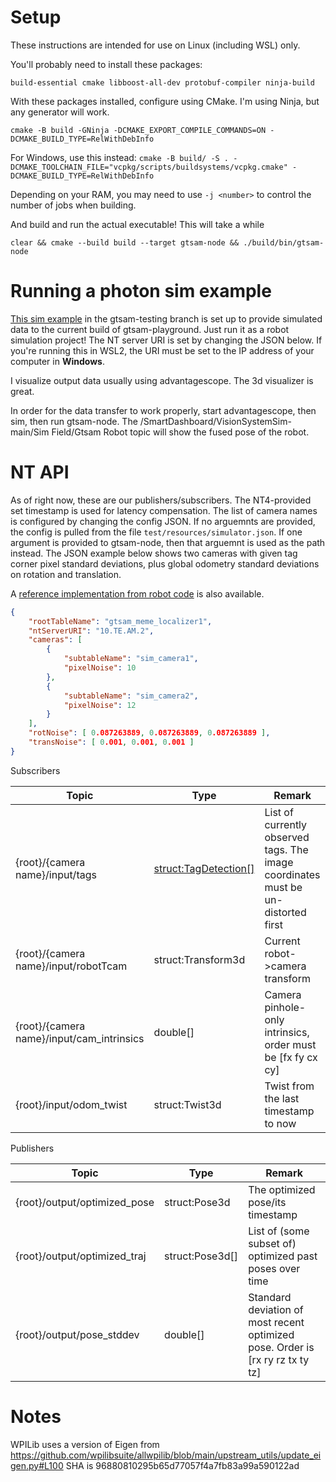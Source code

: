# Setup

These instructions are intended for use on Linux (including WSL) only.

You'll probably need to install these packages:

```
build-essential cmake libboost-all-dev protobuf-compiler ninja-build
```

With these packages installed, configure using CMake. I'm using Ninja, but any generator will work.

```
cmake -B build -GNinja -DCMAKE_EXPORT_COMPILE_COMMANDS=ON -DCMAKE_BUILD_TYPE=RelWithDebInfo
```

For Windows, use this instead: `cmake -B build/ -S . -DCMAKE_TOOLCHAIN_FILE="vcpkg/scripts/buildsystems/vcpkg.cmake" -DCMAKE_BUILD_TYPE=RelWithDebInfo`

Depending on your RAM, you may need to use `-j <number>` to control the number of jobs when building.

And build and run the actual executable! This will take a while

```
clear && cmake --build build --target gtsam-node && ./build/bin/gtsam-node
```

# Running a photon sim example

[This sim example](https://github.com/PhotonVision/champs_2024/tree/gtsam-testing/sim_projects/apriltag_yaw_only) in the gtsam-testing branch is set up to provide simulated data to the current build of gtsam-playground. Just run it as a robot simulation project! The NT server URI is set by changing the JSON below. If you're running this in WSL2, the URI must be set to the IP address of your computer in **Windows**.

I visualize output data usually using advantagescope. The 3d visualizer is great.

In order for the data transfer to work properly, start advantagescope, then sim, then run gtsam-node. The /SmartDashboard/VisionSystemSim-main/Sim Field/Gtsam Robot topic will show the fused pose of the robot.

# NT API

As of right now, these are our publishers/subscribers. The NT4-provided set timestamp is used for latency compensation. The list of camera names is configured by changing the config JSON. If no arguemnts are provided, the config is pulled from the file `test/resources/simulator.json`. If one argument is provided to gtsam-node, then that arguemnt is used as the path instead. The JSON example below shows two cameras with given tag corner pixel standard deviations, plus global odometry standard deviations on rotation and translation.

A [reference implementation from robot code](https://github.com/PhotonVision/champs_2024/blob/gtsam-testing/sim_projects/apriltag_yaw_only/src/main/java/frc/robot/GtsamInterface.java) is also available.

```json
{
    "rootTableName": "gtsam_meme_localizer1",
    "ntServerURI": "10.TE.AM.2",
    "cameras": [
        {
            "subtableName": "sim_camera1",
            "pixelNoise": 10
        },
        {
            "subtableName": "sim_camera2",
            "pixelNoise": 12
        }
    ],
    "rotNoise": [ 0.087263889, 0.087263889, 0.087263889 ],
    "transNoise": [ 0.001, 0.001, 0.001 ]
}

```

Subscribers

| Topic                                     | Type                  | Remark                                                                            |
|-------------------------------------------|-----------------------|-----------------------------------------------------------------------------------|
| {root}/{camera name}/input/tags           | [struct:TagDetection[]](https://github.com/PhotonVision/champs_2024/blob/gtsam-testing/sim_projects/apriltag_yaw_only/src/main/java/frc/robot/TagDetectionStruct.java) | List of currently observed tags. The image coordinates must be un-distorted first |
| {root}/{camera name}/input/robotTcam      | struct:Transform3d    | Current robot->camera transform                                                   |
| {root}/{camera name}/input/cam_intrinsics | double[]              | Camera pinhole-only intrinsics, order must be [fx fy cx cy]                       |
| {root}/input/odom_twist                   | struct:Twist3d        | Twist from the last timestamp to now                                              |

Publishers

| Topic                        | Type            | Remark                                                                         |
|------------------------------|-----------------|--------------------------------------------------------------------------------|
| {root}/output/optimized_pose | struct:Pose3d   | The optimized pose/its timestamp                                               |
| {root}/output/optimized_traj | struct:Pose3d[] | List of (some subset of) optimized past poses over time                        |
| {root}/output/pose_stddev    | double[]        | Standard deviation of most recent optimized pose. Order is [rx ry rz tx ty tz] |

# Notes

WPILib uses a version of Eigen from https://github.com/wpilibsuite/allwpilib/blob/main/upstream_utils/update_eigen.py#L100 SHA is 96880810295b65d77057f4a7fb83a99a590122ad
